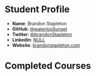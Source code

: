 # Student Profile

- **Name**: Brandon Stapleton
- **GitHub**: [@waterlooSunset](https://github.com/waterlooSunset)
- **Twitter**: [@brandonStapleton](http://twitter.com/brandonStapleton)
- **Linkedin**: [NULL](https://linkedin.com)
- **Website**: [brandonstapleton.com](http://www.brandonstapleton.com)

# Completed Courses
